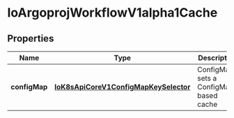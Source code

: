 
# IoArgoprojWorkflowV1alpha1Cache

## Properties
Name | Type | Description | Notes
------------ | ------------- | ------------- | -------------
**configMap** | [**IoK8sApiCoreV1ConfigMapKeySelector**](IoK8sApiCoreV1ConfigMapKeySelector.md) | ConfigMap sets a ConfigMap-based cache | 




